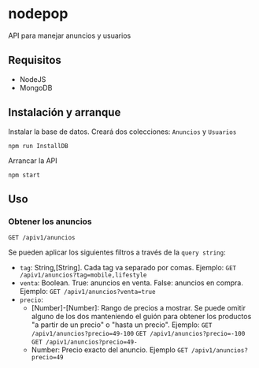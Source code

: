 # nodepop
API para manejar anuncios y usuarios

## Requisitos
- NodeJS
- MongoDB

## Instalación y arranque

Instalar la base de datos. Creará dos colecciones: `Anuncios` y `Usuarios`
```
npm run InstallDB
```

Arrancar la API
```
npm start
```

## Uso

### Obtener los anuncios
```
GET /apiv1/anuncios
```
Se pueden aplicar los siguientes filtros a través de la `query string`:
- `tag`: String,[String]. Cada tag va separado por comas. Ejemplo: `GET /apiv1/anuncios?tag=mobile,lifestyle`
- `venta`: Boolean. True: anuncios en venta. False: anuncios en compra. Ejemplo: `GET /apiv1/anuncios?venta=true`
- `precio`:
  - [Number]-[Number]: Rango de precios a mostrar. Se puede omitir alguno de los dos manteniendo el guión para obtener los productos "a partir de un precio" o "hasta un precio". Ejemplo: `GET /apiv1/anuncios?precio=49-100` `GET /apiv1/anuncios?precio=-100` `GET /apiv1/anuncios?precio=49-`
  - Number: Precio exacto del anuncio. Ejemplo `GET /apiv1/anuncios?precio=49`

